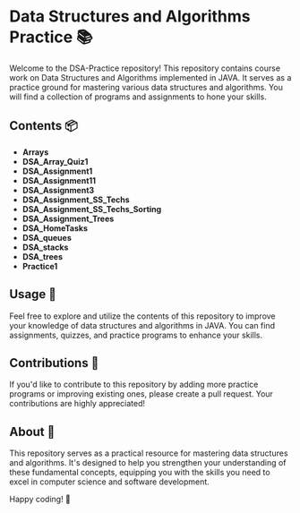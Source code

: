 # Data Structures and Algorithms Practice 📚

Welcome to the DSA-Practice repository! This repository contains course work on Data Structures and Algorithms implemented in JAVA. It serves as a practice ground for mastering various data structures and algorithms. You will find a collection of programs and assignments to hone your skills.

## Contents 📦

- **Arrays**
- **DSA_Array_Quiz1**
- **DSA_Assignment1**
- **DSA_Assignment11**
- **DSA_Assignment3**
- **DSA_Assignment_SS_Techs**
- **DSA_Assignment_SS_Techs_Sorting**
- **DSA_Assignment_Trees**
- **DSA_HomeTasks**
- **DSA_queues**
- **DSA_stacks**
- **DSA_trees**
- **Practice1**

## Usage 🚀

Feel free to explore and utilize the contents of this repository to improve your knowledge of data structures and algorithms in JAVA. You can find assignments, quizzes, and practice programs to enhance your skills.

## Contributions 🤝

If you'd like to contribute to this repository by adding more practice programs or improving existing ones, please create a pull request. Your contributions are highly appreciated!

## About 📝

This repository serves as a practical resource for mastering data structures and algorithms. It's designed to help you strengthen your understanding of these fundamental concepts, equipping you with the skills you need to excel in computer science and software development.

Happy coding! 🚀

